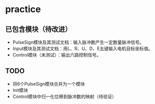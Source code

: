 # practice
## 已包含模块（待改进）
- PulseSign模块及其测试文档：输入脉冲数产生一定数量脉冲信号。
- Input模块及其测试文档：用L、R、U、D、E五键输入电机目标坐标值。
- Control模块（未测试）：输出六路控制信号。

## TODO
- 将6个PulseSign模块合并为一个模块
- Init模块
- Control模块中归一化位移到脉冲数的映射（待验证）
